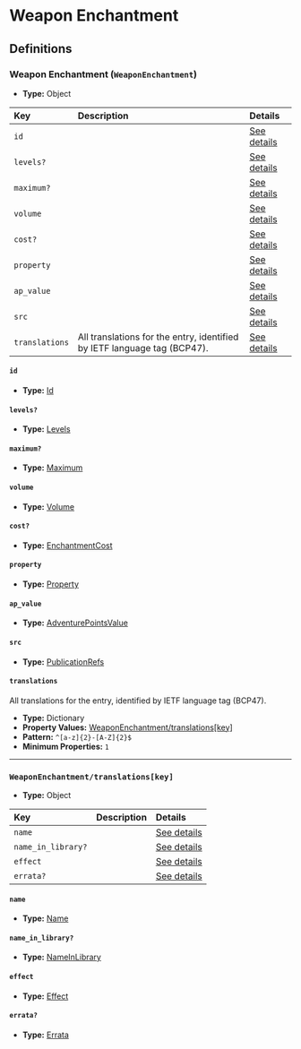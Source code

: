 # Weapon Enchantment

## Definitions

### <a name="WeaponEnchantment"></a> Weapon Enchantment (`WeaponEnchantment`)

- **Type:** Object

Key | Description | Details
:-- | :-- | :--
`id` |  | <a href="#WeaponEnchantment/id">See details</a>
`levels?` |  | <a href="#WeaponEnchantment/levels">See details</a>
`maximum?` |  | <a href="#WeaponEnchantment/maximum">See details</a>
`volume` |  | <a href="#WeaponEnchantment/volume">See details</a>
`cost?` |  | <a href="#WeaponEnchantment/cost">See details</a>
`property` |  | <a href="#WeaponEnchantment/property">See details</a>
`ap_value` |  | <a href="#WeaponEnchantment/ap_value">See details</a>
`src` |  | <a href="#WeaponEnchantment/src">See details</a>
`translations` | All translations for the entry, identified by IETF language tag (BCP47). | <a href="#WeaponEnchantment/translations">See details</a>

#### <a name="WeaponEnchantment/id"></a> `id`

- **Type:** <a href="../_Activatable.md#Id">Id</a>

#### <a name="WeaponEnchantment/levels"></a> `levels?`

- **Type:** <a href="../_Activatable.md#Levels">Levels</a>

#### <a name="WeaponEnchantment/maximum"></a> `maximum?`

- **Type:** <a href="../_Activatable.md#Maximum">Maximum</a>

#### <a name="WeaponEnchantment/volume"></a> `volume`

- **Type:** <a href="../_Activatable.md#Volume">Volume</a>

#### <a name="WeaponEnchantment/cost"></a> `cost?`

- **Type:** <a href="../_Activatable.md#EnchantmentCost">EnchantmentCost</a>

#### <a name="WeaponEnchantment/property"></a> `property`

- **Type:** <a href="../_Activatable.md#Property">Property</a>

#### <a name="WeaponEnchantment/ap_value"></a> `ap_value`

- **Type:** <a href="../_Activatable.md#AdventurePointsValue">AdventurePointsValue</a>

#### <a name="WeaponEnchantment/src"></a> `src`

- **Type:** <a href="../source/_PublicationRef.md#PublicationRefs">PublicationRefs</a>

#### <a name="WeaponEnchantment/translations"></a> `translations`

All translations for the entry, identified by IETF language tag (BCP47).

- **Type:** Dictionary
- **Property Values:** <a href="#WeaponEnchantment/translations[key]">WeaponEnchantment/translations[key]</a>
- **Pattern:** `^[a-z]{2}-[A-Z]{2}$`
- **Minimum Properties:** `1`

---

### <a name="WeaponEnchantment/translations[key]"></a> `WeaponEnchantment/translations[key]`

- **Type:** Object

Key | Description | Details
:-- | :-- | :--
`name` |  | <a href="#WeaponEnchantment/translations[key]/name">See details</a>
`name_in_library?` |  | <a href="#WeaponEnchantment/translations[key]/name_in_library">See details</a>
`effect` |  | <a href="#WeaponEnchantment/translations[key]/effect">See details</a>
`errata?` |  | <a href="#WeaponEnchantment/translations[key]/errata">See details</a>

#### <a name="WeaponEnchantment/translations[key]/name"></a> `name`

- **Type:** <a href="../_Activatable.md#Name">Name</a>

#### <a name="WeaponEnchantment/translations[key]/name_in_library"></a> `name_in_library?`

- **Type:** <a href="../_Activatable.md#NameInLibrary">NameInLibrary</a>

#### <a name="WeaponEnchantment/translations[key]/effect"></a> `effect`

- **Type:** <a href="../_Activatable.md#Effect">Effect</a>

#### <a name="WeaponEnchantment/translations[key]/errata"></a> `errata?`

- **Type:** <a href="../source/_Erratum.md#Errata">Errata</a>
